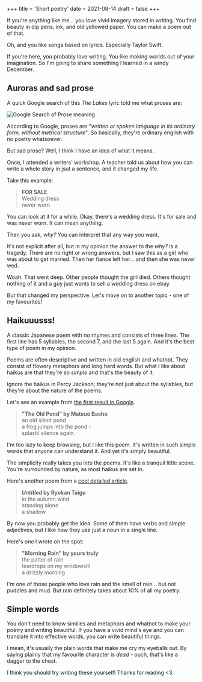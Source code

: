 +++
title = 'Short poetry'
date = 2021-08-14
draft = false
+++

<!-- meta:
- title: Short poetry
- template: archive
- date: 14. August 2021
- tags: features, public, poetry, writing, haiku
- img-header: https://i.imgur.com/MbDwVt0.jpg
- img-alt: Photo by Debby Hudson on Unsplash
-->

If you're anything like me... you love vivid imagery stored in writing. You find beauty in dip pens, ink, and old yellowed paper. You can make a poem out of that.

Oh, and you like songs based on lyrics. Especially Taylor Swift.

If you're here, you probably love writing. You like making worlds out of your imagination. So I'm going to share something I learned in a windy December.

## Auroras and sad prose

A quick Google search of this *The Lakes* lyric told me what proses are:

![Google Search of Prose meaning](https://i.imgur.com/lsysrmD.png)

According to Google, proses are "*written or spoken language in its ordinary form, without metrical structure*". So basically, they're ordinary english with no poetry whatsoever.

But sad prose? Well, I think I have an idea of what it means.

Once, I attended a writers' workshop. A teacher told us about how you can write a whole story in jsut a sentence, and it changed my life.

Take this example:

> **FOR SALE** <br />
> Wedding dress <br />
> never worn

You can look at it for a while. Okay, there's a wedding dress. It's for sale and was never worn. It can mean anything.

Then you ask, *why?* You can interpret that any way you want. 

It's not explicit after all, but in my opinion the answer to the *why?* is a tragedy. There are no right or wrong answers, but I saw this as a girl who was about to get married. Then her fiance left her... and then she was never wed.

Woah. That went deep. Other people thought the girl died. Others thought nothing of it and a guy just wants to sell a wedding dress on ebay.

But that changed my perspective. Let's move on to another topic - one of my favourites!

## Haikuuusss!

A classic Japanese poem with no rhymes and consists of three lines. The first line has 5 syllables, the second 7, and the last 5 again. And it's the best type of poem in my opinion.

Poems are often descriptive and written in old english and whatnot. They consist of flowery metaphors and long hard words. But what I like about haikus are that they're so *simple* and that's the beauty of it.

Ignore the haikus in Percy Jackson; they're not just about the syllables, but they're about the nature of the poems.

Let's see an example from [the first result in Google](https://www.readpoetry.com/10-vivid-haikus-to-leave-you-breathless/).

> **"The Old Pond" by Matsuo Basho** <br />
> an old silent pond <br />
> a frog jumps into the pond - <br /> 
> splash! silence again.

I'm too lazy to keep browsing, but I like this poem. It's written in such simple words that anyone can understand it. And yet it's simply beautiful.

The simplicity really takes you into the poems. It's like a tranquil little scene. You're surrounded by nature, as most haikus are set in.

Here's another poem from a [cool detailed article](https://bucketlistjourney.net/how-to-write-a-haiku-poem/).

> ***Untitled* by Ryokan Taigu** <br />
> in the autumn wind <br />
> standing alone <br />
> a shadow

By now you probably get the idea. Some of them have verbs and simple adjectives, but I like how they use just a noun in a single line. 

Here's one I wrote on the spot:

> **"Morning Rain" by yours truly** <br />
> the patter of rain <br />
> teardrops on my windowsill <br />
> a drizzly morning

I'm one of those people who love rain and the smell of rain... but not puddles and mud. But rain definitely takes about 10% of all my poetry.

## Simple words

You don't need to know similies and metaphors and whatnot to make your poetry and writing beautiful. If you have a vivid mind's eye and you can translate it into effective words, you can write beautiful things.

I mean, it's usually the plain words that make me cry my eyeballs out. By saying plainly that my favourite character is *dead* - ouch, that's like a dagger to the chest.

I think you should try writing these yourself! Thanks for reading <3.
